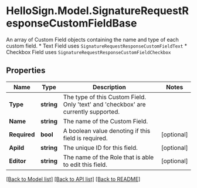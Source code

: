 # HelloSign.Model.SignatureRequestResponseCustomFieldBase
An array of Custom Field objects containing the name and type of each custom field.  * Text Field uses `SignatureRequestResponseCustomFieldText` * Checkbox Field uses `SignatureRequestResponseCustomFieldCheckbox`

## Properties

Name | Type | Description | Notes
------------ | ------------- | ------------- | -------------
**Type** | **string** |  The type of this Custom Field. Only &#39;text&#39; and &#39;checkbox&#39; are currently supported.  | 
**Name** | **string** |  The name of the Custom Field.  | 
**Required** | **bool** |  A boolean value denoting if this field is required.  | [optional] 
**ApiId** | **string** |  The unique ID for this field.  | [optional] 
**Editor** | **string** |  The name of the Role that is able to edit this field.  | [optional] 

[[Back to Model list]](../README.md#documentation-for-models) [[Back to API list]](../README.md#documentation-for-api-endpoints) [[Back to README]](../README.md)

